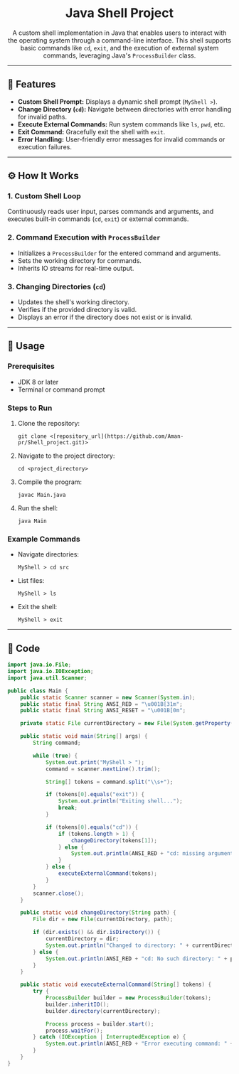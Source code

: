 <h1 align="center">Java Shell Project</h1>

<p align="center">
  A custom shell implementation in Java that enables users to interact with the operating system through a command-line interface. This shell supports basic commands like <code>cd</code>, <code>exit</code>, and the execution of external system commands, leveraging Java's <code>ProcessBuilder</code> class.
</p>

---

<h2>🌟 Features</h2>

<ul>
  <li><b>Custom Shell Prompt:</b> Displays a dynamic shell prompt (<code>MyShell ></code>).</li>
  <li><b>Change Directory (<code>cd</code>):</b> Navigate between directories with error handling for invalid paths.</li>
  <li><b>Execute External Commands:</b> Run system commands like <code>ls</code>, <code>pwd</code>, etc.</li>
  <li><b>Exit Command:</b> Gracefully exit the shell with <code>exit</code>.</li>
  <li><b>Error Handling:</b> User-friendly error messages for invalid commands or execution failures.</li>
</ul>

---

<h2>⚙️ How It Works</h2>

<h3>1. Custom Shell Loop</h3>
<p>Continuously reads user input, parses commands and arguments, and executes built-in commands (<code>cd</code>, <code>exit</code>) or external commands.</p>

<h3>2. Command Execution with <code>ProcessBuilder</code></h3>
<ul>
  <li>Initializes a <code>ProcessBuilder</code> for the entered command and arguments.</li>
  <li>Sets the working directory for commands.</li>
  <li>Inherits IO streams for real-time output.</li>
</ul>

<h3>3. Changing Directories (<code>cd</code>)</h3>
<ul>
  <li>Updates the shell's working directory.</li>
  <li>Verifies if the provided directory is valid.</li>
  <li>Displays an error if the directory does not exist or is invalid.</li>
</ul>

---

<h2>🚀 Usage</h2>

<h3>Prerequisites</h3>
<ul>
  <li>JDK 8 or later</li>
  <li>Terminal or command prompt</li>
</ul>

<h3>Steps to Run</h3>
<ol>
  <li>Clone the repository:
    <pre><code>git clone &lt;[repository_url](https://github.com/Aman-pr/Shell_project.git)&gt;</code></pre>
  </li>
  <li>Navigate to the project directory:
    <pre><code>cd &lt;project_directory&gt;</code></pre>
  </li>
  <li>Compile the program:
    <pre><code>javac Main.java</code></pre>
  </li>
  <li>Run the shell:
    <pre><code>java Main</code></pre>
  </li>
</ol>

<h3>Example Commands</h3>
<ul>
  <li>Navigate directories:
    <pre><code>MyShell > cd src</code></pre>
  </li>
  <li>List files:
    <pre><code>MyShell > ls</code></pre>
  </li>
  <li>Exit the shell:
    <pre><code>MyShell > exit</code></pre>
  </li>
</ul>

---

<h2>📜 Code</h2>

```java
import java.io.File;
import java.io.IOException;
import java.util.Scanner;

public class Main {
    public static Scanner scanner = new Scanner(System.in);
    public static final String ANSI_RED = "\u001B[31m";
    public static final String ANSI_RESET = "\u001B[0m";

    private static File currentDirectory = new File(System.getProperty("user.dir"));

    public static void main(String[] args) {
        String command;

        while (true) {
            System.out.print("MyShell > ");
            command = scanner.nextLine().trim();

            String[] tokens = command.split("\\s+");

            if (tokens[0].equals("exit")) {
                System.out.println("Exiting shell...");
                break;
            }

            if (tokens[0].equals("cd")) {
                if (tokens.length > 1) {
                    changeDirectory(tokens[1]);
                } else {
                    System.out.println(ANSI_RED + "cd: missing argument" + ANSI_RESET);
                }
            } else {
                executeExternalCommand(tokens);
            }
        }
        scanner.close();
    }

    public static void changeDirectory(String path) {
        File dir = new File(currentDirectory, path);

        if (dir.exists() && dir.isDirectory()) {
            currentDirectory = dir;
            System.out.println("Changed to directory: " + currentDirectory.getAbsolutePath());
        } else {
            System.out.println(ANSI_RED + "cd: No such directory: " + path + ANSI_RESET);
        }
    }

    public static void executeExternalCommand(String[] tokens) {
        try {
            ProcessBuilder builder = new ProcessBuilder(tokens);
            builder.inheritIO();
            builder.directory(currentDirectory);

            Process process = builder.start();
            process.waitFor();
        } catch (IOException | InterruptedException e) {
            System.out.println(ANSI_RED + "Error executing command: " + e.getMessage() + ANSI_RESET);
        }
    }
}
